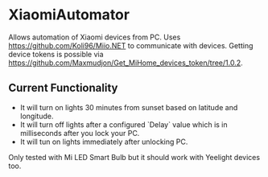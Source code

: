 # XiaomiAutomator

Allows automation of Xiaomi devices from PC. Uses https://github.com/Koli96/Miio.NET to communicate with devices. Getting device tokens is possible via https://github.com/Maxmudjon/Get_MiHome_devices_token/tree/1.0.2.

## Current Functionality

<ul>
  <li>It will turn on lights 30 minutes from sunset based on latitude and longitude.</li>
  <li>It will turn off lights after a configured `Delay` value which is in milliseconds after you lock your PC.</li>
  <li>It will tun on lights immediately after unlocking PC.</li>
</ul>

Only tested with Mi LED Smart Bulb but it should work with Yeelight devices too.
